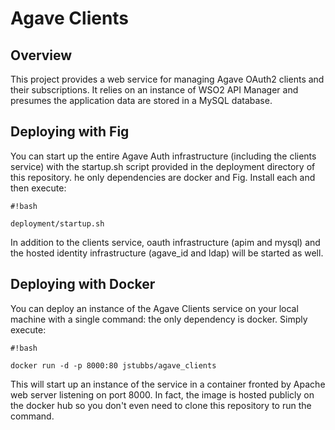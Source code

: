 # Agave Clients #

## Overview ##

This project provides a web service for managing Agave OAuth2 clients and their subscriptions. It relies on an instance
of WSO2 API Manager and presumes the application data are stored in a MySQL database.

## Deploying with Fig ##

You can start up the entire Agave Auth infrastructure (including the clients service) with the startup.sh script
provided in the deployment directory of this repository. he only dependencies are docker and Fig. Install each
and then execute:

```
#!bash

deployment/startup.sh
```

In addition to the clients service, oauth infrastructure (apim and mysql) and the hosted identity infrastructure
(agave_id and ldap) will be started as well. 

## Deploying with Docker ##
You can deploy an instance of the Agave Clients service on your local machine with a single command: the only
dependency is docker. Simply execute:

```
#!bash

docker run -d -p 8000:80 jstubbs/agave_clients
```

This will start up an instance of the service in a container fronted by Apache web server listening on port 8000.
In fact, the image is hosted publicly on the docker hub so you don't even need to clone this repository to run the
command.